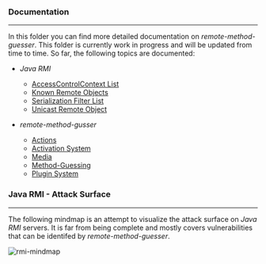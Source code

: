 ### Documentation

-----

In this folder you can find more detailed documentation on *remote-method-guesser*. This folder is currently
work in progress and will be updated from time to time. So far, the following topics are documented:

* *Java RMI*
  * [AccessControlContext List](./rmi/access-control-contexts.md)
  * [Known Remote Objects](./rmi/known-endpoints.md)
  * [Serialization Filter List](./rmi/serialization-filter-list.md)
  * [Unicast Remote Object](./rmi/unicast-remote-object.md)

* *remote-method-gusser*
  * [Actions](./rmg/actions.md)
  * [Activation System](./rmg/activation-system.md)
  * [Media](./rmg/media.md)
  * [Method-Guessing](./rmg/method-guessing.md)
  * [Plugin System](./rmg/plugin-system.md)


### Java RMI - Attack Surface

----

The following mindmap is an attempt to visualize the attack surface on *Java RMI* servers. It is
far from being complete and mostly covers vulnerabilities that can be identifed by *remote-method-guesser*.

![rmi-mindmap](https://tneitzel.eu/73201a92878c0aba7c3419b7403ab604/rmi-mindmap.png)
